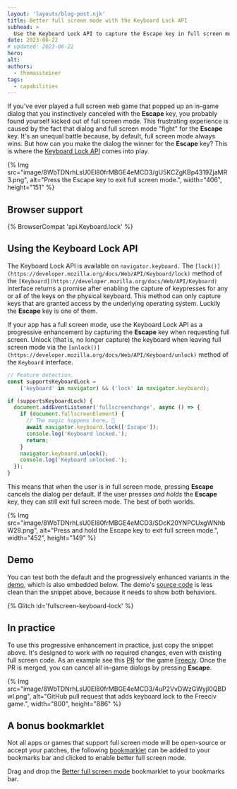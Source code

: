 ```yaml
---
layout: 'layouts/blog-post.njk'
title: Better full screen mode with the Keyboard Lock API
subhead: >
  Use the Keyboard Lock API to capture the Escape key in full screen mode.
date: 2023-06-22
# updated: 2023-06-22
hero:
alt:
authors:
  - thomassteiner
tags:
  - capabilities
---
```


If you've ever played a full screen web game that popped up an in-game dialog
that you instinctively canceled with the **Escape** key, you probably found
yourself kicked out of full screen mode.
This frustrating experience is caused by the fact that dialog and full screen
mode "fight" for the **Escape** key. It's an unequal battle because, by default,
full screen mode always wins. But how can you make the dialog the winner for the
**Escape** key? This is where the [Keyboard Lock
API](/articles/keyboard-lock/) comes into play.

{% Img src="image/8WbTDNrhLsU0El80frMBGE4eMCD3/gU5KCZgKBp4319ZjaMR3.png", alt="Press the Escape key to exit full screen mode.", width="406", height="151" %}

## Browser support

{% BrowserCompat 'api.Keyboard.lock' %}

## Using the Keyboard Lock API

The Keyboard Lock API is available on `navigator.keyboard.` The
`[lock()](https://developer.mozilla.org/docs/Web/API/Keyboard/lock)` method of
the `[Keyboard](https://developer.mozilla.org/docs/Web/API/Keyboard)` interface
returns a promise after enabling the capture of keypresses for any or all of the
keys on the physical keyboard. This method can only capture keys that are
granted access by the underlying operating system. Luckily the **Escape** key is
one of them.

If your app has a full screen mode, use the Keyboard Lock API as a progressive
enhancement by capturing the **Escape** key when requesting full screen. Unlock
(that is, no longer capture) the keyboard when leaving full screen mode via the
`[unlock()](https://developer.mozilla.org/docs/Web/API/Keyboard/unlock)` method
of the `Keyboard` interface.

```js
// Feature detection.
const supportsKeyboardLock =
    ('keyboard' in navigator) && ('lock' in navigator.keyboard);

if (supportsKeyboardLock) {
  document.addEventListener('fullscreenchange', async () => {
    if (document.fullscreenElement) {
      // The magic happens here… 🦄
      await navigator.keyboard.lock(['Escape']);
      console.log('Keyboard locked.');
      return;
    }
    navigator.keyboard.unlock();
    console.log('Keyboard unlocked.');
  });
}
```

This means that when the user is in full screen mode, pressing **Escape**
cancels the dialog per default. If the user presses _and holds_ the **Escape**
key, they can still exit full screen mode. The best of both worlds.

{% Img src="image/8WbTDNrhLsU0El80frMBGE4eMCD3/SDcK20YNPCUxgWNhbW28.png", alt="Press and hold the Escape key to exit full screen mode.", width="452", height="149" %}

## Demo

You can test both the default and the progressively enhanced variants in the
[demo](https://fullscreen-keyboard-lock.glitch.me/), which is also embedded
below. The demo's [source
code](https://glitch.com/edit/#!/fullscreen-keyboard-lock) is less clean than
the snippet above, because it needs to show both behaviors.

{% Glitch id='fullscreen-keyboard-lock' %}

## In practice

To use this progressive enhancement in practice, just copy the snippet above.
It's designed to work with no required changes, even with existing full screen
code. As an example see this
[PR](https://github.com/Lexxie9952/fcw.org-server/pull/203) for the game
[Freeciv](https://www.freecivweb.org/). Once the PR is merged, you can cancel
all in-game dialogs by pressing **Escape**.

{% Img src="image/8WbTDNrhLsU0El80frMBGE4eMCD3/4uP2VvDWzGWyjI0QBDwI.png", alt="GitHub pull request that adds keyboard lock to the Freeciv game.", width="800", height="886" %}

## A bonus bookmarklet

Not all apps or games that support full screen mode will be open-source or
accept your patches, the following
[bookmarklet](https://en.wikipedia.org/wiki/Bookmarklet) can be added to your
bookmarks bar and clicked to enable better full screen mode.

Drag and drop the <a href="javascript:(function()%7Bconst%20supportsKeyboardLock%20%3D%20('keyboard'%20in%20navigator)%20%26%26%20('lock'%20in%20navigator.keyboard)%3B%0Aif%20(supportsKeyboardLock)%20%7B%0A%20%20document.addEventListener('fullscreenchange'%2C%20async%20()%20%3D%3E%20%7B%0A%20%20%20%20if%20(document.fullscreenElement)%20%7B%0A%20%20%20%20%20%20await%20navigator.keyboard.lock(%5B'Escape'%5D)%3B%20%20%20%20%20%20%20%20%0A%20%20%20%20%20%20return%3B%20%0A%20%20%20%20%7D%0A%20%20%20%20navigator.keyboard.unlock()%3B%0A%20%20%7D)%3B%0A%7D%7D)()%3B">Better full screen mode</a> bookmarklet to your bookmarks bar.
